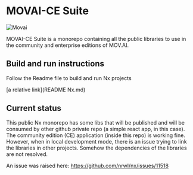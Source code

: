 # MOVAI-CE Suite

![Movai](https://www.mov.ai/wp-content/uploads/2021/06/MOV.AI-logo-3.png)

MOVAI-CE Suite is a monorepo containing all the public libraries to use in the community and enterprise editions of MOV.AI.

## Build and run instructions

Follow the Readme file to build and run Nx projects

[a relative link](README Nx.md)

## Current status

This public Nx monorepo has some libs that will be published and will be consumed by other github private repo (a simple react app, in this case).
The community edition (CE) application (inside this repo) is working fine.
However, when in local development mode, there is an issue trying to link the libraries in other projects. Somehow the dependencies of the libraries are not resolved.

An issue was raised here: https://github.com/nrwl/nx/issues/11518
